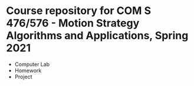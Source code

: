 # Course repository for COM S 476/576 - Motion Strategy Algorithms and Applications, Spring 2021

* Computer Lab
* Homework
* Project
